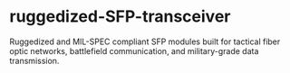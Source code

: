 # ruggedized-SFP-transceiver
Ruggedized and MIL-SPEC compliant SFP modules built for tactical fiber optic networks, battlefield communication, and military-grade data transmission.
